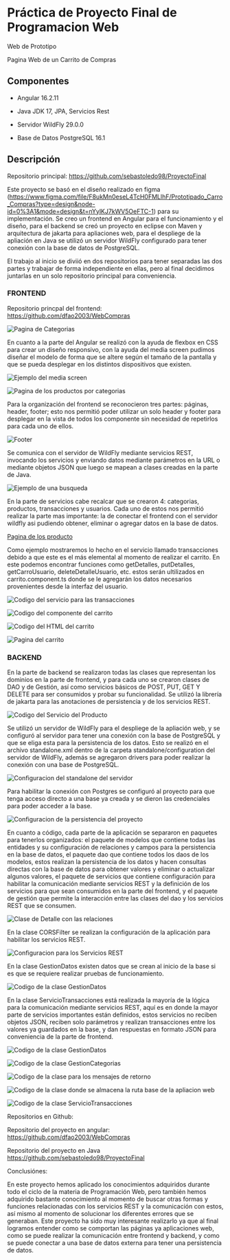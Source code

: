 # Práctica de Proyecto Final de Programacion Web

Web de Prototipo

Pagina Web de un Carrito de Compras

## Componentes

+ Angular 16.2.11

+ Java JDK 17, JPA, Servicios Rest

+ Servidor WildFly 29.0.0

+ Base de Datos PostgreSQL 16.1

## Descripción

Repositorio principal: https://github.com/sebastoledo98/ProyectoFinal

Este proyecto se basó en el diseño realizado en figma (https://www.figma.com/file/F8ukMn0eseL4TcH0FMLlhF/Prototipado_Carro_Compras?type=design&node-id=0%3A1&mode=design&t=nYylKJ7kWV5OeFTC-1) para su implementación. Se creo un frontend en Angular para el funcionamiento y el diseño, para el backend se creó un proyecto en eclipse con Maven y arquitectura de jakarta para apliaciones web, para el despliege de la apliación en Java se utilizó un servidor WildFly configurado para tener conexión con la base de datos de PostgreSQL.

El trabajo al inicio se diviió en dos repositorios para tener separadas las dos partes y trabajar de forma independiente en ellas, pero al final decidimos juntarlas en un solo repositorio principal para conveniencia.

### FRONTEND

Repositorio princpal del frontend: https://github.com/dfao2003/WebCompras

![Pagina de Categorias](Capturas/categorias.jpg)

En cuanto a la parte del Angular se realizó con la ayuda de flexbox en CSS para crear un diseño responsivo, con la ayuda del media screen pudimos diseñar el modelo de forma que se altere según el tamaño de la pantalla y que se pueda desplegar en los distintos dispositivos que existen.

![Ejemplo del media screen](Capturas/media-screen.jpg)

![Pagina de los productos por categorias](Capturas/productos.jpg)

Para la organización del frontend se reconocieron tres partes: páginas, header, footer; esto nos permitió poder utilizar un solo header y footer para desplegar en la vista de todos los componente sin necesidad de repetirlos para cada uno de ellos.

![Footer](Capturas/footer.jpg)

Se comunica con el servidor de WildFly mediante servicios REST, invocando los servicios y enviando datos mediante parámetros en la URL o mediante objetos JSON que luego se mapean a clases creadas en la parte de Java.

![Ejemplo de una busqueda](Capturas/buscar.jpg)

En la parte de servicios cabe recalcar que se crearon 4: categorias, productos, transacciones y usuarios. Cada uno de estos nos permitió realizar la parte mas importante: la de conectar el frontend con el servidor wildfly asi pudiendo obtener, eliminar o agregar datos en la base de datos.

[Pagina de los producto](Capturas/producto.jpg)

Como ejemplo mostraremos lo hecho en el servicio llamado transacciones debido a que este es el más elemental al momento de realizar el carrito. En este podemos encontrar funciones como getDetalles, putDetalles, getCarroUsuario, deleteDetalleUsuario, etc. estos serán ultilizados en carrito.component.ts donde se le agregarán los datos necesarios provenientes desde la interfaz del usuario.

![Codigo del servicio para las transacciones](Capturas/transaccionesService.jpg)

![Codigo del componente del carrito](Capturas/carritoComponent.jpg)

![Codigo del HTML del carrito](Capturas/carritoHTML.jpg)

![Pagina del carrito](Capturas/carro.jpg)

### BACKEND

En la parte de backend se realizaron todas las clases que representan los dominios en la parte de frontend, y para cada uno se crearon clases de DAO y de Gestión, así como servicios básicos de POST, PUT, GET Y DELETE para ser consumidos y probar su funcionalidad. Se utilizó la librería de jakarta para las anotaciones de persistencia y de los servicios REST.

![Codigo del Servicio del Producto](Capturas/servicioproducto.jpg)

Se utilizó un servidor de WildFly para el despliege de la apliación web, y se configuró al servidor para tener una conexión con la base de PostgreSQL y que se eliga esta para la persistencia de los datos. Esto se realizó en el archivo standalone.xml dentro de la carpeta standalone/configuration del servidor de WildFly, además se agregaron drivers para poder realizar la conexión con una base de PostgreSQL.

![Configuracion del standalone del servidor](Capturas/standalone.jpg)

Para habilitar la conexión con Postgres se configuró al proyecto para que tenga acceso directo a una base ya creada y se dieron las credenciales para poder acceder a la base.

![Configuracion de la persistencia del proyecto](Capturas/persistencia.jpg)

En cuanto a código, cada parte de la aplicación se separaron en paquetes para tenerlos organizados: el paquete de modelos que contiene todas las entidades y su configuración de relaciones y campos para la persistencia en la base de datos, el paquete dao que contiene todos los daos de los modelos, estos realizan la persistencia de los datos y hacen consultas directas con la base de datos para obtener valores y eliminar o actualizar algunos valores, el paquete de servicios que contiene configuración para habilitar la comunicación mediante servicios REST y la definición de los servicios para que sean consumidos en la parte del frontend, y el paquete de gestión que permite la interacción entre las clases del dao y los servicios REST que se consumen.

![Clase de Detalle con las relaciones](Capturas/detalle.jpg)

En la clase CORSFilter se realizan la configuración de la aplicación para habilitar los servicios REST.

![Configuracion para los Servicios REST](Capturas/filtros.jpg)

En la clase GestionDatos existen datos que se crean al inicio de la base si es que se requiere realizar pruebas de funcionamiento.

![Codigo de la clase GestionDatos](Capturas/gestiondatos.jpg)

En la clase ServicioTransacciones está realizada la mayoría de la lógica para la comunicación mediante servicios REST, aquí es en donde la mayor parte de servicios importantes están definidos, estos servicios no reciben objetos JSON, reciben solo parámetros y realizan transacciones entre los valores ya guardados en la base, y dan respuestas en formato JSON para conveniencia de la parte de frontend.

![Codigo de la clase GestionDatos](Capturas/gestiondatos.jpg)

![Codigo de la clase GestionCategorias](Capturas/gestionCat.jpg)

![Codigo de la clase para los mensajes de retorno](Capturas/mensajes.jpg)

![Codigo de la clase donde se almacena la ruta base de la apliacion web](Capturas/pathbase.jpg)

![Codigo de la clase ServicioTransacciones](Capturas/transaccions.jpg)

Repositorios en Github:

Repositorio del proyecto en angular: 
https://github.com/dfao2003/WebCompras

Repositorio del proyecto en Java
https://github.com/sebastoledo98/ProyectoFinal

Conclusiónes:

En este proyecto hemos aplicado los conocimientos adquiridos durante todo el ciclo de la materia de Programación Web, pero también hemos adquirido bastante conocimiento al momento de buscar otras formas y funciones relacionadas con los servicios REST y la comunicación con estos, así mismo al momento de solucionar los diferentes errores que se generaban. Este proyecto ha sido muy interesante realizarlo ya que al final logramos entender como se comportan las páginas ya aplicaciones web, como se puede realizar la comunicación entre frontend y backend, y como se puede conectar a una base de datos externa para tener una persistencia de datos.

